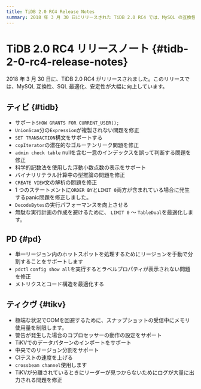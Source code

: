 ```yaml
---
title: TiDB 2.0 RC4 Release Notes
summary: 2018 年 3 月 30 日にリリースされた TiDB 2.0 RC4 では、MySQL の互換性、SQL の最適化、安定性が向上しています。主な更新には、TiDB、PD、TiKV でのさまざまな構文のサポート、バグ修正、パフォーマンスの最適化が含まれます。注目すべき変更には、PD での手動リージョン分割、TiKV でのメモリ使用量の制限、データ パターンのインポートのサポートなどがあります。全体として、このリリースは機能の強化とパフォーマンスの問題への対処に重点を置いています。
---
```


# TiDB 2.0 RC4 リリースノート {#tidb-2-0-rc4-release-notes}

2018 年 3 月 30 日に、TiDB 2.0 RC4 がリリースされました。このリリースでは、MySQL 互換性、SQL 最適化、安定性が大幅に向上しています。

## ティビ {#tidb}

-   サポート`SHOW GRANTS FOR CURRENT_USER();`
-   `UnionScan`分の`Expression`が複製されない問題を修正
-   `SET TRANSACTION`構文をサポートする
-   `copIterator`の潜在的なゴルーチンリーク問題を修正
-   `admin check table` nullを含む一意のインデックスを誤って判断する問題を修正
-   科学的記数法を使用した浮動小数点数の表示をサポート
-   バイナリリテラル計算中の型推論の問題を修正
-   `CREATE VIEW`文の解析の問題を修正
-   1 つのステートメントに`ORDER BY`と`LIMIT 0`両方が含まれている場合に発生するpanic問題を修正しました。
-   `DecodeBytes`の実行パフォーマンスを向上させる
-   無駄な実行計画の作成を避けるために、 `LIMIT 0` ～ `TableDual`を最適化します。

## PD {#pd}

-   単一リージョン内のホットスポットを処理するためにリージョンを手動で分割することをサポートします
-   `pdctl` `config show all`を実行するとラベルプロパティが表示されない問題を修正
-   メトリクスとコード構造を最適化する

## ティクヴ {#tikv}

-   極端な状況でOOMを回避するために、スナップショットの受信中にメモリ使用量を制限します。
-   警告が発生した場合のコプロセッサーの動作の設定をサポート
-   TiKVでのデータパターンのインポートをサポート
-   中央でのリージョン分割をサポート
-   CIテストの速度を上げる
-   `crossbeam channel`使用します
-   TiKVが分離されているときにリーダーが見つからないためにログが大量に出力される問題を修正
